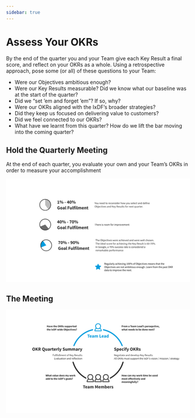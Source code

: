 ```yaml
---
sidebar: true
---
```


# Assess Your OKRs

By the end of the quarter you and your Team give each Key Result a final score, and reflect on your OKRs as a whole. Using a retrospective approach, pose some (or all) of these questions to your Team:

-   Were our Objectives ambitious enough?
-   Were our Key Results measurable? Did we know what our baseline was at the start of the quarter?
-   Did we “set ’em and forget ’em”? If so, why?
-   Were our OKRs aligned with the IxDF’s broader strategies?
-   Did they keep us focused on delivering value to customers?
-   Did we feel connected to our OKRs?
-   What have we learnt from this quarter? How do we lift the bar moving into the coming quarter?

## Hold the Quarterly Meeting

At the end of each quarter, you evaluate your own and your Team’s OKRs in order to measure your accomplishment

![](../images/42-end-of-quarter-meeting-metrics.svg)

## The Meeting

![](../images/43-end-of-quarter-meeting-team.svg)
